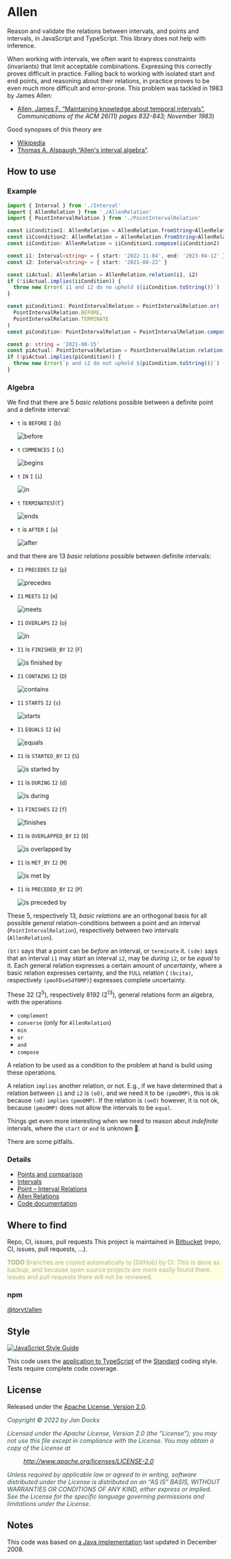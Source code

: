 <!---
Copyright © 2022 by Jan Dockx

Licensed under the Apache License, Version 2.0 (the “License”);
you may not use this file except in compliance with the License.
You may obtain a copy of the License at

http://www.apache.org/licenses/LICENSE-2.0

Unless required by applicable law or agreed to in writing, software
distributed under the License is distributed on an “AS IS” BASIS,
WITHOUT WARRANTIES OR CONDITIONS OF ANY KIND, either express or implied.
See the License for the specific language governing permissions and
limitations under the License.
-->

# Allen

Reason and validate the relations between intervals, and points and intervals, in JavaScript and TypeScript. This
library does not help with inference.

When working with intervals, we often want to express constraints (invariants) that limit acceptable combinations.
Expressing this correctly proves difficult in practice. Falling back to working with isolated start and end points, and
reasoning about their relations, in practice proves to be even much more difficult and error-prone. This problem was
tackled in 1983 by James Allen:

- [Allen, James F. “Maintaining knowledge about temporal intervals”], _Communications of the ACM 26(11) pages 832-843;
  November 1983_)

Good synopses of this theory are

- [Wikipedia]
- [Thomas A. Alspaugh “Allen's interval algebra”].

## How to use

### Example

```ts
import { Interval } from './Interval'
import { AllenRelation } from './AllenRelation'
import { PointIntervalRelation } from './PointIntervalRelation'

const iiCondition1: AllenRelation = AllenRelation.fromString<AllenRelation>('pbsSd')
const iiCcondition2: AllenRelation = AllenRelation.fromString<AllenRelation>('sde')
const iiCondition: AllenRelation = iiCondition1.compose(iiCondition2)

const i1: Interval<string> = { start: '2022-11-04', end: '2023-04-12' }
const i2: Interval<string> = { start: '2021-08-22' }

const iiActual: AllenRelation = AllenRelation.relation(i1, i2)
if (!iiActual.implies(iiCondition)) {
  throw new Error(`i1 and i2 do no uphold ${iiCondition.toString()}`)
}

const piCondition1: PointIntervalRelation = PointIntervalRelation.or(
  PointIntervalRelation.BEFORE,
  PointIntervalRelation.TERMINATE
)
const piCondition: PointIntervalRelation = PointIntervalRelation.compose(piCondition1, iiCcondition2)

const p: string = '2021-08-15'
const piActual: PointIntervalRelation = PointIntervalRelation.relation(p, i2)
if (!piActual.implies(piCondition)) {
  throw new Error(`p and i2 do not uphold ${piCondition.toString()}`)
}
```

### Algebra

We find that there are 5 _basic relations_ possible between a definite point and a definite interval:

- `t` is `BEFORE` `I` (`b`)

  ![before](doc/PointIntervalRelation-before.png)

- `t` `COMMENCES` `I` (`c`)

  ![begins](doc/PointIntervalRelation-commences.png)

- `t` `IN` `I` (`i`)

  ![in](doc/PointIntervalRelation-in.png)

- `t` `TERMINATES`I`(`t`)

  ![ends](doc/PointIntervalRelation-terminates.png)

- `t` is `AFTER` `I` (`a`)

  ![after](doc/PointIntervalRelation-after.png)

and that there are 13 _basic relations_ possible between definite intervals:

- `I1` `PRECEDES` `I2` (`p`)

  ![precedes](doc/AllenRelation-precedes.png)

- `I1` `MEETS` `I2` (`m`)

  ![meets](doc/AllenRelation-meets.png)

- `I1` `OVERLAPS` `I2` (`o`)

  ![in](doc/AllenRelation-overlaps.png)

- `I1` is `FINISHED_BY` `I2` (`F`)

  ![is finished by](doc/AllenRelation-finishedBy.png)

- `I1` `CONTAINS` `I2` (`D`)

  ![contains](doc/AllenRelation-contains.png)

- `I1` `STARTS` `I2` (`s`)

  ![starts](doc/AllenRelation-starts.png)

- `I1` `EQUALS` `I2` (`e`)

  ![equals](doc/AllenRelation-equals.png)

- `I1` is `STARTED_BY` `I2` (`S`)

  ![is started by](doc/AllenRelation-startedBy.png)

- `I1` is `DURING` `I2` (`d`)

  ![is during](doc/AllenRelation-during.png)

- `I1` `FINISHES` `I2` (`f`)

  ![finishes](doc/AllenRelation-finishes.png)

- `I1` is `OVERLAPPED_BY` `I2` (`O`)

  ![is overlapped by](doc/AllenRelation-overlappedBy.png)

- `I1` is `MET_BY` `I2` (`M`)

  ![is met by](doc/AllenRelation-metBy.png)

- `I1` is `PRECEDED_BY` `I2` (`P`)

  ![is preceded by](doc/AllenRelation-precededBy.png)

These 5, respectively 13, _basic relations_ are an orthogonal basis for all possible _general_ relation-conditions
between a point and an interval (`PointIntervalRelation`), respectively between two intervals (`AllenRelation`).

`(bt)` says that a point can be _before_ an interval, or `terminate` it. `(sde)` says that an interval `i1` may _start_
an interval `i2`, may be _during_ `i2`, or be _equal_ to it. Each general relation expresses a certain amount of
_uncertainty_, where a basic relation expresses certainty, and the `FULL` relation ( `(bcita)`, respectively
`(pmoFDseSdfOMP)`) expresses complete uncertainty.

These 32 (2<sup>5</sup>), respectively 8192 (2<sup>13</sup>), general relations form an algebra, with the operations

- `complement`
- `converse` (only for `AllenRelation`)
- `min`
- `or`
- `and`
- `compose`

A relation to be used as a condition to the problem at hand is build using these operations.

A relation `implies` another relation, or not. E.g., if we have determined that a relation between `i1` and `i2` is
`(oO)`, and we need it to be `(pmoOMP)`, this is ok because `(oO)` `implies` `(pmoOMP)`. If the relation is `(oeO)`
however, it is not ok, because `(pmoOMP)` does not allow the intervals to be `equal`.

Things get even more interesting when we need to reason about _indefinite_ intervals, where the `start` or `end` is
unknown 🤷.

There are some pitfalls.

### Details

- [Points and comparison]
- [Intervals]
- [Point – Interval Relations]
- [Allen Relations]
- [Code documentation]

## Where to find

Repo, CI, issues, pull requests This project is maintained in [Bitbucket] (repo, CI, issues, pull requests, …).

<p style="background-color: lightyellow; color: darkgray;"><strong>TODO</strong> Branches are copied automatically 
to [GitHub] by CI. This is done as backup, and because open source projects are more easily found there. Issues and 
pull requests there will not be reviewed.</p>

### npm

[@toryt/allen][npm]

## Style

[![JavaScript Style Guide](https://cdn.rawgit.com/standard/standard/master/badge.svg)](https://github.com/standard/standard)

This code uses the [application to TypeScript][eslint-config-standard-with-typescript] of the [Standard] coding style.
Tests require complete code coverage.

## License

Released under the [Apache License, Version 2.0][license].

<div style="font-style: italic; color: darkslategray;">
<p>Copyright © 2022 by Jan Dockx</p>

<p>Licensed under the Apache License, Version 2.0 (the “License”); you may not use this file except in compliance with
the License. You may obtain a copy of the License at</p>

<p style="margin-left: 1cm;"><a href="http://www.apache.org/licenses/LICENSE-2.0">http://www.apache.org/licenses/LICENSE-2.0</a></p>

<p>Unless required by applicable law or agreed to in writing, software distributed under the License is distributed 
on an “AS IS” BASIS, WITHOUT WARRANTIES OR CONDITIONS OF ANY KIND, either express or implied. See the License for 
the specific language governing permissions and limitations under the License.</p>
</div>

## Notes

This code was based on
[a Java implementation](https://github.com/jandppw/ppwcode-recovered-from-google-code/tree/master/java/value/trunk/src/main/java/org/ppwcode/value_III/time/interval)
last updated in December 2008.

[allen, james f. “maintaining knowledge about temporal intervals”]: https://dl.acm.org/doi/pdf/10.1145/182.358434
[wikipedia]: https://en.wikipedia.org/wiki/Allen%27s_interval_algebra
[thomas a. alspaugh “allen's interval algebra”]: https://www.ics.uci.edu/~alspaugh/cls/shr/allen.html
[strict total order]: https://en.wikipedia.org/wiki/Total¬_order
[points and comparison]: doc/Points.md
[intervals]: doc/Intervals.md
[point – interval relations]: doc/PointIntervalRelation.md
[allen relations]: doc/AllenRelation.md
[code documentation]: docs/index.html
[bitbucket]: https://bitbucket.org/toryt/allen
[github]: https://github.com/Toryt/allen
[npm]: https://www.npmjs.com/package/@toryt/allen
[standard]: https://standardjs.com
[eslint-config-standard-with-typescript]: https://github.com/standard/eslint-config-standard-with-typescript
[license]: ./LICENSE
